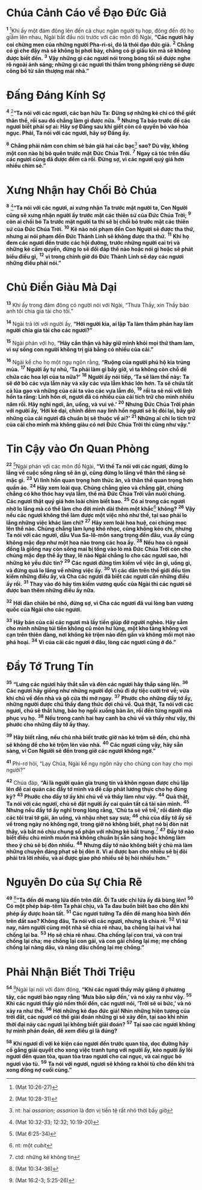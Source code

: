 # Chúa Cảnh Cáo về Ðạo Ðức Giả

<sup><b>1</b></sup> [^1@-2d6603bb-8e34-4938-beff-e16aedbb7fe4]Khi ấy một đám đông lên đến cả chục ngàn người tụ họp, đông đến độ họ giẫm lên nhau, Ngài bắt đầu nói trước với các môn đồ Ngài, **“Các ngươi hãy coi chừng men của những người Pha-ri-si, đó là thói đạo đức giả.** <sup><b>2</b></sup> **Chẳng có gì che đậy mà sẽ không bị phơi bày, chẳng có gì giấu kín mà sẽ không được biết đến.** <sup><b>3</b></sup> **Vậy những gì các ngươi nói trong bóng tối sẽ được nghe rõ ngoài ánh sáng; những gì các ngươi thì thầm trong phòng riêng sẽ được công bố từ sân thượng mái nhà.”**

# Ðấng Ðáng Kính Sợ

<sup><b>4</b></sup> [^2@-2d6603bb-8e34-4938-beff-e16aedbb7fe4]**“Ta nói với các ngươi, các bạn hữu Ta: Ðừng sợ những kẻ chỉ có thể giết thân thể, rồi sau đó chẳng làm gì được nữa.** <sup><b>5</b></sup> **Nhưng Ta báo trước để các ngươi biết phải sợ ai: Hãy sợ Ðấng sau khi giết còn có quyền bỏ vào hỏa ngục. Phải, Ta nói với các ngươi, hãy sợ Ðấng ấy.**

<sup><b>6</b></sup> **Chẳng phải năm con chim sẻ bán giá hai cắc bạc**[^1-2d6603bb-8e34-4938-beff-e16aedbb7fe4] **sao? Dù vậy, không một con nào bị bỏ quên trước mặt Ðức Chúa Trời.** <sup><b>7</b></sup> **Ngay cả tóc trên đầu các ngươi cũng đã được đếm cả rồi. Ðừng sợ, vì các ngươi quý giá hơn nhiều chim sẻ.”**

# Xưng Nhận hay Chối Bỏ Chúa

<sup><b>8</b></sup> [^3@-2d6603bb-8e34-4938-beff-e16aedbb7fe4]**“Ta nói với các ngươi, ai xưng nhận Ta trước mặt người ta, Con Người cũng sẽ xưng nhận người ấy trước mặt các thiên sứ của Ðức Chúa Trời;** <sup><b>9</b></sup> **còn ai chối bỏ Ta trước mặt người ta thì sẽ bị chối bỏ trước mặt các thiên sứ của Ðức Chúa Trời.** <sup><b>10</b></sup> **Kẻ nào nói phạm đến Con Người sẽ được tha thứ, nhưng ai nói phạm đến Ðức Thánh Linh sẽ không được tha thứ.** <sup><b>11</b></sup> **Khi họ đem các ngươi đến trước các hội đường, trước những người cai trị và những kẻ cầm quyền, đừng lo sẽ đối đáp thể nào hoặc nói gì hoặc sẽ phát biểu điều gì,** <sup><b>12</b></sup> **vì trong chính giờ đó Ðức Thánh Linh sẽ dạy các ngươi những điều phải nói.”**

# Chủ Ðiền Giàu Mà Dại

<sup><b>13</b></sup> Khi ấy trong đám đông có người nói với Ngài, “Thưa Thầy, xin Thầy bảo anh tôi chia gia tài cho tôi.”

<sup><b>14</b></sup> Ngài trả lời với người ấy, **“Hỡi người kia, ai lập Ta làm thẩm phán hay làm người chia gia tài cho các ngươi?”**

<sup><b>15</b></sup> Ngài phán với họ, **“Hãy cẩn thận và hãy giữ mình khỏi mọi thứ tham lam, vì sự sống con người không trị giá bằng có nhiều của cải.”**

<sup><b>16</b></sup> Ngài kể cho họ một ngụ ngôn rằng, **“Ruộng của người phú hộ kia trúng mùa.** <sup><b>17</b></sup> **Người ấy tự nhủ, ‘Ta phải làm gì bây giờ, vì ta không còn chỗ để chứa các hoa lợi của ta nữa?’** <sup><b>18</b></sup> **Người ấy nói tiếp, ‘Ta sẽ làm thế này: Ta sẽ dỡ bỏ các vựa lẫm này và xây các vựa lẫm khác lớn hơn. Ta sẽ chứa tất cả lúa gạo và những của cải ta vào các vựa lẫm đó,** <sup><b>19</b></sup> **rồi ta sẽ nói với linh hồn ta rằng: Linh hồn ơi, ngươi đã có nhiều của cải tích trữ cho mình nhiều năm rồi. Hãy nghỉ ngơi, ăn, uống, và vui vẻ.’** <sup><b>20</b></sup> **Nhưng Ðức Chúa Trời phán với người ấy, ‘Hỡi kẻ dại, chính đêm nay linh hồn ngươi sẽ bị đòi lại, bấy giờ những của cải ngươi đã chuẩn bị sẽ thuộc về ai?’** <sup><b>21</b></sup> **Những ai chỉ lo tích trữ của cải cho mình mà không giàu có nơi Ðức Chúa Trời thì cũng như vậy.”**

# Tin Cậy vào Ơn Quan Phòng

<sup><b>22</b></sup> [^4@-2d6603bb-8e34-4938-beff-e16aedbb7fe4]Ngài phán với các môn đồ Ngài, **“Vì thế Ta nói với các ngươi, đừng lo lắng về cuộc sống rằng sẽ ăn gì, cũng đừng lo lắng về thân thể rằng sẽ mặc gì.** <sup><b>23</b></sup> **Vì linh hồn quan trọng hơn thức ăn, và thân thể quan trọng hơn quần áo.** <sup><b>24</b></sup> **Hãy xem loài quạ. Chúng chẳng gieo và chẳng gặt, chúng chẳng có kho thóc hay vựa lẫm, thế mà Ðức Chúa Trời vẫn nuôi chúng. Các ngươi thật quý giá hơn loài chim biết bao.** <sup><b>25</b></sup> **Có ai trong các ngươi nhờ lo lắng mà có thể làm cho đời mình dài thêm một khắc**[^2-2d6603bb-8e34-4938-beff-e16aedbb7fe4] **không?** <sup><b>26</b></sup> **Vậy nếu các ngươi không thể làm được một việc nhỏ như thế, tại sao phải lo lắng những việc khác làm chi?** <sup><b>27</b></sup> **Hãy xem loài hoa huệ, coi chúng mọc lên thể nào. Chúng chẳng làm lụng khó nhọc, cũng không kéo chỉ, nhưng Ta nói với các ngươi, dẫu Vua Sa-lô-môn sang trọng đến đâu, vua ấy cũng không mặc đẹp như một hoa nào trong các hoa ấy.** <sup><b>28</b></sup> **Nếu hoa cỏ ngoài đồng là giống nay còn sống mai bị tống vào lò mà Ðức Chúa Trời còn cho chúng mặc đẹp thể ấy thay, lẽ nào Ngài chẳng lo cho các ngươi sao, hỡi những kẻ yếu đức tin?** <sup><b>29</b></sup> **Các ngươi đừng tìm kiếm về việc ăn gì, uống gì, và đừng quá lo lắng về những việc ấy.** <sup><b>30</b></sup> **Vì các dân trên thế giới đều tìm kiếm những điều ấy, và Cha các ngươi đã biết các ngươi cần những điều ấy rồi.** <sup><b>31</b></sup> **Thay vào đó hãy tìm kiếm vương quốc của Ngài thì các ngươi sẽ được ban thêm những điều ấy nữa.**

<sup><b>32</b></sup> **Hỡi đàn chiên bé nhỏ, đừng sợ, vì Cha các ngươi đã vui lòng ban vương quốc của Ngài cho các ngươi.**

<sup><b>33</b></sup> **Hãy bán của cải các ngươi mà lấy tiền giúp đỡ người nghèo. Hãy sắm cho mình những túi tiền không cũ mòn hư lủng, một kho tàng không vơi cạn trên thiên đàng, nơi không kẻ trộm nào đến gần và không mối mọt nào phá hoại.** <sup><b>34</b></sup> **Vì của cải các ngươi ở đâu, lòng các ngươi cũng ở đó.”**

# Ðầy Tớ Trung Tín

<sup><b>35</b></sup> **“Lưng các ngươi hãy thắt sẵn và đèn các ngươi hãy thắp sáng lên.** <sup><b>36</b></sup> **Các ngươi hãy giống như những người đợi chủ đi dự tiệc cưới trở về; vừa khi chủ về đến nhà và gõ cửa thì mở ngay.** <sup><b>37</b></sup> **Phước cho những đầy tớ ấy, những người được chủ thấy đang thức đợi chủ về. Quả thật, Ta nói với các ngươi, chủ sẽ thắt lưng, bảo họ ngồi xuống bàn ăn, rồi đến từng người mà phục vụ họ.** <sup><b>38</b></sup> **Nếu trong canh hai hay canh ba chủ về và thấy như vậy, thì phước cho những đầy tớ ấy thay.**

<sup><b>39</b></sup> **Hãy biết rằng, nếu chủ nhà biết trước giờ nào kẻ trộm sẽ đến, chủ nhà sẽ không để cho kẻ trộm lẻn vào nhà.** <sup><b>40</b></sup> **Các ngươi cũng vậy, hãy sẵn sàng, vì Con Người sẽ đến trong giờ các ngươi không ngờ.”**

<sup><b>41</b></sup> Phi-rơ hỏi, “Lạy Chúa, Ngài kể ngụ ngôn này cho chúng con hay cho mọi người?”

<sup><b>42</b></sup> Chúa đáp, **“Ai là người quản gia trung tín và khôn ngoan được chủ lập lên để cai quản các đầy tớ mình và để cấp phát lương thực cho họ đúng kỳ?** <sup><b>43</b></sup> **Phước cho đầy tớ ấy khi chủ về và thấy làm như vậy.** <sup><b>44</b></sup> **Quả thật, Ta nói với các ngươi, chủ sẽ đặt người ấy cai quản tất cả tài sản mình.** <sup><b>45</b></sup> **Nhưng nếu đầy tớ ấy nghĩ trong lòng rằng, ‘Chủ ta sẽ về trễ,’ rồi đánh đập các tôi trai tớ gái, ăn uống, và nhậu nhẹt say sưa;** <sup><b>46</b></sup> **chủ của đầy tớ ấy sẽ về trong ngày nó không ngờ, trong giờ nó không biết, phạt nó bị đòn nát thây, và bắt nó chịu chung số phận với những kẻ bất trung.**[^3-2d6603bb-8e34-4938-beff-e16aedbb7fe4] <sup><b>47</b></sup> **Ðầy tớ nào biết điều chủ mình muốn mà không chuẩn bị sẵn sàng hoặc không làm theo ý chủ sẽ bị đòn nhiều.** <sup><b>48</b></sup> **Nhưng đầy tớ nào không biết ý chủ mà làm những chuyện đáng phạt sẽ bị đòn ít. Vì ai được ban cho nhiều sẽ bị đòi phải trả lời nhiều, và ai được giao phó nhiều sẽ bị hỏi nhiều hơn.”**

# Nguyên Do của Sự Chia Rẽ

<sup><b>49</b></sup> [^5@-2d6603bb-8e34-4938-beff-e16aedbb7fe4]**“Ta đến để mang lửa đến trên đất. Ôi Ta ước chi lửa ấy đã bùng lên!** <sup><b>50</b></sup> **Có một phép báp-têm Ta phải chịu, và Ta đau buồn biết bao cho đến khi phép ấy được hoàn tất.** <sup><b>51</b></sup> **Các ngươi tưởng Ta đến để mang hòa bình đến trên đất sao? Không đâu, Ta nói với các ngươi, nhưng là chia rẽ.** <sup><b>52</b></sup> **Vì từ nay, năm người cùng một nhà sẽ chia rẽ nhau, ba chống lại hai và hai chống lại ba.** <sup><b>53</b></sup> **Họ sẽ chia rẽ nhau. Cha chống lại con trai, và con trai chống lại cha; mẹ chống lại con gái, và con gái chống lại mẹ; mẹ chồng chống lại nàng dâu, và nàng dâu chống lại mẹ chồng.”**

# Phải Nhận Biết Thời Triệu

<sup><b>54</b></sup> [^6@-2d6603bb-8e34-4938-beff-e16aedbb7fe4]Ngài lại nói với đám đông, **“Khi các ngươi thấy mây giăng ở phương tây, các ngươi bảo ngay rằng ‘Mưa bão sắp đến,’ và nó xảy ra như vậy.** <sup><b>55</b></sup> **Khi các ngươi thấy gió nồm thổi đến, các ngươi nói, ‘Trời sẽ oi bức,’ và nó xảy ra như thế.** <sup><b>56</b></sup> **Hỡi những kẻ đạo đức giả! Nhìn những hiện tượng của trời đất, các ngươi có thể giải đoán những gì sẽ xảy đến, tại sao khi nhìn thời đại này các ngươi lại không biết giải đoán?** <sup><b>57</b></sup> **Tại sao các ngươi không tự mình phán đoán, để xem điều gì là đúng?**

<sup><b>58</b></sup> **Khi ngươi đi với kẻ kiện cáo ngươi đến trước quan tòa, dọc đường hãy cố gắng giải quyết cho xong việc tranh tụng với người ấy, kẻo người ấy lôi ngươi đến quan tòa, quan tòa trao ngươi cho cai ngục, và cai ngục bỏ ngươi vào tù.** <sup><b>59</b></sup> **Ta nói với ngươi, ngươi sẽ không ra khỏi tù cho đến khi trả xong đồng nợ cuối cùng.”**

[^1-2d6603bb-8e34-4938-beff-e16aedbb7fe4]: nt: hai _assarion_; _assarion_ là đơn vị tiền tệ rất nhỏ thời bấy giờ

[^2-2d6603bb-8e34-4938-beff-e16aedbb7fe4]: nt: một _cubit_

[^3-2d6603bb-8e34-4938-beff-e16aedbb7fe4]: ctd: những kẻ không tin

[^1@-2d6603bb-8e34-4938-beff-e16aedbb7fe4]: (Mat 10:26-27)

[^2@-2d6603bb-8e34-4938-beff-e16aedbb7fe4]: (Mat 10:28-31)

[^3@-2d6603bb-8e34-4938-beff-e16aedbb7fe4]: (Mat 10:32-33; 12:32; 10:19-20)

[^4@-2d6603bb-8e34-4938-beff-e16aedbb7fe4]: (Mat 6:25-34)

[^5@-2d6603bb-8e34-4938-beff-e16aedbb7fe4]: (Mat 10:34-36)

[^6@-2d6603bb-8e34-4938-beff-e16aedbb7fe4]: (Mat 16:2-3; 5:25-26)
